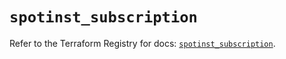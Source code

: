 # `spotinst_subscription`

Refer to the Terraform Registry for docs: [`spotinst_subscription`](https://registry.terraform.io/providers/spotinst/spotinst/1.230.0/docs/resources/subscription).
